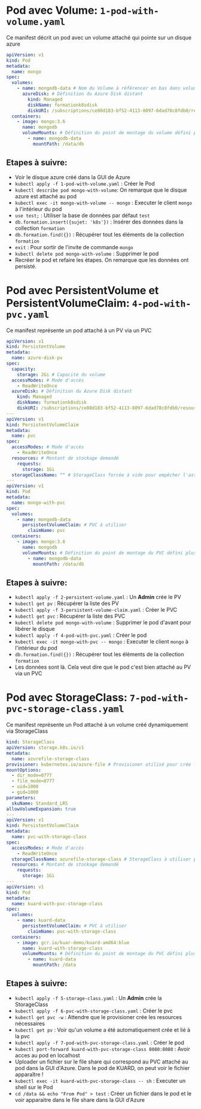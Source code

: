 # Pod avec Volume: `1-pod-with-volume.yaml`

Ce manifest décrit un pod avec un volume attaché qui pointe sur un disque azure

```yaml
apiVersion: v1
kind: Pod
metadata:
  name: mongo
spec:
  volumes:
    - name: mongodb-data # Nom du Volume à référencer en bas dans volumeMounts
      azureDisk: # Définition du Azure Disk distant
        kind: Managed
        diskName: formationk8sdisk
        diskURI: /subscriptions/ce80d183-bf52-4113-8097-6dad78c8fdb0/resourceGroups/MC_formation-k8s-cluster_k8s-cluster_francecentral/providers/Microsoft.Compute/disks/formationk8sdisk
  containers:
    - image: mongo:3.6
      name: mongodb
      volumeMounts: # Définition du point de montage du volume défini plus haut
        - name: mongodb-data
          mountPath: /data/db
```

## Etapes à suivre:

- Voir le disque azure créé dans la GUI de Azure
- `kubectl apply -f 1-pod-with-volume.yaml` : Créer le Pod
- `kubectl describe pod mongo-with-volume`: On remarque que le disque azure est attaché au pod
- `kubectl exec -it mongo-with-volume -- mongo` : Executer le client `mongo` à l'intérieur du pod
- `use test;` : Utiliser la base de données par défaut `test`
- `db.formation.insert({sujet: 'k8s'})` : Insérer des données dans la collection `formation`
- `db.formation.find({})` : Récupérer tout les éléments de la collection `formation`
- `exit` : Pour sortir de l'invite de commande `mongo`
- `kubectl delete pod mongo-with-volume` : Supprimer le pod
- Recréer le pod et refaire les étapes. On remarque que les données ont persisté.

# Pod avec PersistentVolume et PersistentVolumeClaim: `4-pod-with-pvc.yaml`

Ce manifest représente un pod attaché à un PV via un PVC

```yaml
apiVersion: v1
kind: PersistentVolume
metadata:
  name: azure-disk-pv
spec:
  capacity:
    storage: 2Gi # Capacité du volume
  accessModes: # Mode d'accès
    - ReadWriteOnce
  azureDisk: # Définition du Azure Disk distant
    kind: Managed
    diskName: formationk8sdisk
    diskURI: /subscriptions/ce80d183-bf52-4113-8097-6dad78c8fdb0/resourceGroups/MC_formation-k8s-cluster_k8s-cluster_francecentral/providers/Microsoft.Compute/disks/formationk8sdisk
---
apiVersion: v1
kind: PersistentVolumeClaim
metadata:
  name: pvc
spec:
  accessModes: # Mode d'accès
    - ReadWriteOnce
  resources: # Montant de stockage demandé
    requests:
      storage: 1Gi
  storageClassName: "" # StorageClass forcée à vide pour empêcher l'assignation de celle par défaut
---
apiVersion: v1
kind: Pod
metadata:
  name: mongo-with-pvc
spec:
  volumes:
    - name: mongodb-data
      persistentVolumeClaim: # PVC à utiliser
        claimName: pvc
  containers:
    - image: mongo:3.6
      name: mongodb
      volumeMounts: # Définition du point de montage du PVC défini plus haut
        - name: mongodb-data
          mountPath: /data/db
```

## Etapes à suivre:

- `kubectl apply -f 2-persistent-volume.yaml` : Un **Admin** crée le PV
- `kubectl get pv` : Récupérer la liste des PV
- `kubectl apply -f 3-persistent-volume-claim.yaml` : Créer le PVC
- `kubectl get pvc` : Récupérer la liste des PVC
- `kubectl delete pod mongo-with-volume` : Supprimer le pod d'avant pour libérer le disque
- `kubectl apply -f 4-pod-with-pvc.yaml` : Créer le pod
- `kubectl exec -it mongo-with-pvc -- mongo` : Executer le client `mongo` à l'intérieur du pod
- `db.formation.find({})` : Récupérer tout les éléments de la collection `formation`
- Les données sont là. Cela veut dire que le pod c'est bien attaché au PV via un PVC

# Pod avec StorageClass: `7-pod-with-pvc-storage-class.yaml`

Ce manifest représente un Pod attaché à un volume créé dynamiquement via StorageClass

```yaml
kind: StorageClass
apiVersion: storage.k8s.io/v1
metadata:
  name: azurefile-storage-class
provisioner: kubernetes.io/azure-file # Provisioner utilisé pour crée la resource distante
mountOptions:
  - dir_mode=0777
  - file_mode=0777
  - uid=1000
  - gid=1000
parameters:
  skuName: Standard_LRS
allowVolumeExpansion: true
---
apiVersion: v1
kind: PersistentVolumeClaim
metadata:
  name: pvc-with-storage-class
spec:
  accessModes: # Mode d'accès
    - ReadWriteOnce
  storageClassName: azurefile-storage-class # StorageClass à utiliser pour demander du stockage sur Azure
  resources: # Montant de stockage demandé
    requests:
      storage: 1Gi
---
apiVersion: v1
kind: Pod
metadata:
  name: kuard-with-pvc-storage-class
spec:
  volumes:
    - name: kuard-data
      persistentVolumeClaim: # PVC à utiliser
        claimName: pvc-with-storage-class
  containers:
    - image: gcr.io/kuar-demo/kuard-amd64:blue
      name: kuard-with-storage-class
      volumeMounts: # Définition du point de montage du PVC défini plus haut
        - name: kuard-data
          mountPath: /data
```

## Etapes à suivre:

- `kubectl apply -f 5-storage-class.yaml` : Un **Admin** crée la StorageClass
- `kubectl apply -f 6-pvc-with-storage-class.yaml` : Créer le pvc
- `kubectl get pvc -w` : Attendre que le provisioner crée les resources nécessaires
- `kubectl get pv` : Voir qu'un volume a été automatiquement crée et lié à la pvc
- `kubectl apply -f 7-pod-with-pvc-storage-class.yaml` : Créer le pod
- `kubectl port-forward kuard-with-pvc-storage-class 8080:8080` : Avoir acces au pod en localhost
- Uploader un fichier sur le file share qui correspond au PVC attaché au pod dans la GUI d'Azure. Dans le pod de KUARD, on peut voir le fichier apparaître !
- `kubectl exec -it kuard-with-pvc-storage-class -- sh` : Executer un shell sur le Pod
- `cd /data && echo "From Pod" > test` : Créer un fichier dans le pod et le voir apparaitre dans le file share dans la GUI d'Azure
